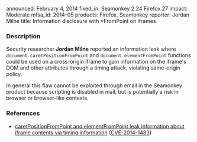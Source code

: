 announced: February 4, 2014
fixed_in: Seamonkey 2.24
          Firefox 27
impact: Moderate
mfsa_id: 2014-05
products: Firefox, Seamonkey
reporter: Jordan Milne
title: Information disclosure with *FromPoint on iframes

<h3>Description</h3>

<p>Security researcher <strong>Jordan Milne</strong> reported an information
leak where <code>document.caretPositionFromPoint</code> and
<code>document.elementFromPoint</code> functions could be used on a cross-origin
iframe to gain information on the iframe's DOM and other attributes through a
timing attack, violating same-origin policy.

</p>

<p class="note">In general this flaw cannot be exploited through email in the
Seamonkey product because scripting is disabled in mail, but is potentially a
risk in browser or browser-like contexts.</p>

<h3>References</h3>

<ul>
  <li><a href="https://bugzilla.mozilla.org/show_bug.cgi?id=950427">
       caretPositionFromPoint and elementFromPoint leak information about iframe
contents via timing information</a> (<a href="http://cve.mitre.org/cgi-bin/cvename.cgi?name=CVE-2014-1483" class="ex-ref">CVE-2014-1483</a>)</li>
</ul>



